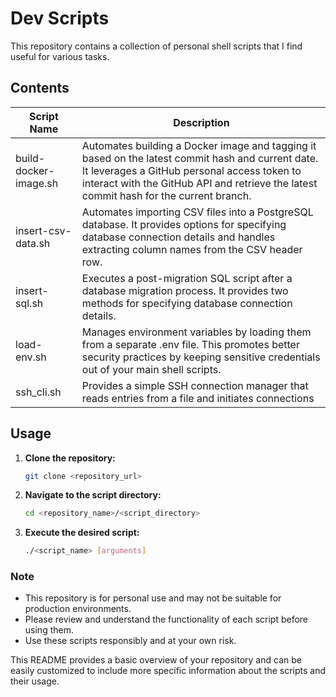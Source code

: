 # Dev Scripts

This repository contains a collection of personal shell scripts that I find useful for various tasks.

## Contents

| Script Name           | Description                                                                                                                                                                                                                                |
| --------------------- | ------------------------------------------------------------------------------------------------------------------------------------------------------------------------------------------------------------------------------------------ |
| build-docker-image.sh | Automates building a Docker image and tagging it based on the latest commit hash and current date. It leverages a GitHub personal access token to interact with the GitHub API and retrieve the latest commit hash for the current branch. |
|insert-csv-data.sh|Automates importing CSV files into a PostgreSQL database. It provides options for specifying database connection details and handles extracting column names from the CSV header row.|
|insert-sql.sh| Executes a post-migration SQL script after a database migration process. It provides two methods for specifying database connection details.|
|load-env.sh |Manages environment variables by loading them from a separate .env file. This promotes better security practices by keeping sensitive credentials out of your main shell scripts.|
|ssh_cli.sh|Provides a simple SSH connection manager that reads entries from a file and initiates connections|

## Usage

1. **Clone the repository:**

   ```bash
   git clone <repository_url>
   ```

2. **Navigate to the script directory:**

   ```bash
   cd <repository_name>/<script_directory>
   ```

3. **Execute the desired script:**

   ```bash
   ./<script_name> [arguments]
   ```

### Note

- This repository is for personal use and may not be suitable for production environments.
- Please review and understand the functionality of each script before using them.
- Use these scripts responsibly and at your own risk.

This README provides a basic overview of your repository and can be easily customized to include more specific information about the scripts and their usage.
